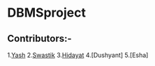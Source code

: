 # DBMSproject

## Contributors:-
1.[Yash](https://github.com/yshgpta)
2.[Swastik](https://github.com/SwastikSingh0301)
3.[Hidayat](https://github.com/masterchef2209)
4.[Dushyant]
5.[Esha]
